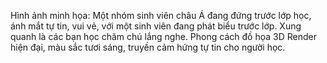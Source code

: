 Hình ảnh minh họa: Một nhóm sinh viên châu Á đang đứng trước lớp học, ánh mắt tự tin, vui vẻ, với một sinh viên đang phát biểu trước lớp. Xung quanh là các bạn học chăm chú lắng nghe. Phong cách đồ họa 3D Render hiện đại, màu sắc tươi sáng, truyền cảm hứng tự tin cho người học.